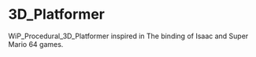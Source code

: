 # 3D_Platformer
WiP_Procedural_3D_Platformer inspired in The binding of Isaac and Super Mario 64 games.
